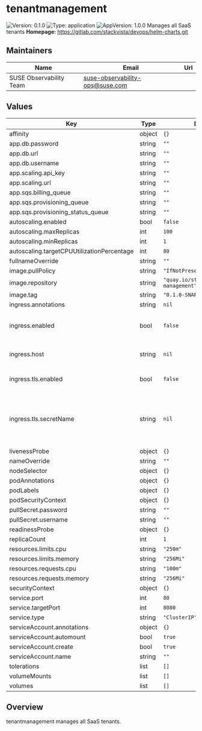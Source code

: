 # tenantmanagement

![Version: 0.1.0](https://img.shields.io/badge/Version-0.1.0-informational?style=flat-square) ![Type: application](https://img.shields.io/badge/Type-application-informational?style=flat-square) ![AppVersion: 1.0.0](https://img.shields.io/badge/AppVersion-1.0.0-informational?style=flat-square)
Manages all SaaS tenants
**Homepage:** <https://gitlab.com/stackvista/devops/helm-charts.git>
## Maintainers

| Name | Email | Url |
| ---- | ------ | --- |
| SUSE Observability Team | <suse-observability-ops@suse.com> |  |

## Values

| Key | Type | Default | Description |
|-----|------|---------|-------------|
| affinity | object | `{}` |  |
| app.db.password | string | `""` |  |
| app.db.url | string | `""` |  |
| app.db.username | string | `""` |  |
| app.scaling.api_key | string | `""` |  |
| app.scaling.url | string | `""` |  |
| app.sqs.billing_queue | string | `""` |  |
| app.sqs.provisioning_queue | string | `""` |  |
| app.sqs.provisioning_status_queue | string | `""` |  |
| autoscaling.enabled | bool | `false` |  |
| autoscaling.maxReplicas | int | `100` |  |
| autoscaling.minReplicas | int | `1` |  |
| autoscaling.targetCPUUtilizationPercentage | int | `80` |  |
| fullnameOverride | string | `""` |  |
| image.pullPolicy | string | `"IfNotPresent"` |  |
| image.repository | string | `"quay.io/stackstate/tenant-management"` |  |
| image.tag | string | `"0.1.0-SNAPSHOT-2d9f3ce5"` |  |
| ingress.annotations | string | `nil` |  |
| ingress.enabled | bool | `false` | Whether to deploy Ingress resource. |
| ingress.host | string | `nil` | HTTP host for the ingress. |
| ingress.tls.enabled | bool | `false` | Whether to enable TLS for ingress. |
| ingress.tls.secretName | string | `nil` | The name of K8s secrets containing SSL certificate for ingress. |
| livenessProbe | object | `{}` |  |
| nameOverride | string | `""` |  |
| nodeSelector | object | `{}` |  |
| podAnnotations | object | `{}` |  |
| podLabels | object | `{}` |  |
| podSecurityContext | object | `{}` |  |
| pullSecret.password | string | `""` |  |
| pullSecret.username | string | `""` |  |
| readinessProbe | object | `{}` |  |
| replicaCount | int | `1` |  |
| resources.limits.cpu | string | `"250m"` |  |
| resources.limits.memory | string | `"256Mi"` |  |
| resources.requests.cpu | string | `"100m"` |  |
| resources.requests.memory | string | `"256Mi"` |  |
| securityContext | object | `{}` |  |
| service.port | int | `80` |  |
| service.targetPort | int | `8080` |  |
| service.type | string | `"ClusterIP"` |  |
| serviceAccount.annotations | object | `{}` |  |
| serviceAccount.automount | bool | `true` |  |
| serviceAccount.create | bool | `true` |  |
| serviceAccount.name | string | `""` |  |
| tolerations | list | `[]` |  |
| volumeMounts | list | `[]` |  |
| volumes | list | `[]` |  |

## Overview
tenantmanagement manages all SaaS tenants.
